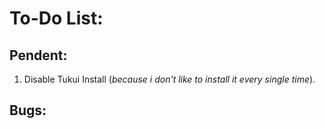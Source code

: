 # To-Do List:

## Pendent:
1. Disable Tukui Install (*because i don't like to install it every single time*).

## Bugs: